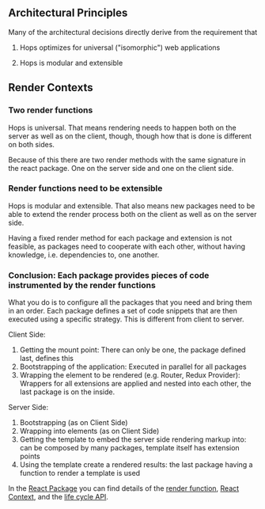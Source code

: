 ## Architectural Principles

Many of the architectural decisions directly derive from the requirement that

1. Hops optimizes for universal ("isomorphic") web applications

2. Hops is modular and extensible

## Render Contexts

### Two render functions

Hops is universal. That means rendering needs to happen both on the server as well as on the client, though, though how that is done is different on both sides.

Because of this there are two render methods with the same signature in the react package. One on the server side and one on the client side.

### Render functions need to be extensible

Hops is modular and extensible. That also means new packages need to be able to extend the render process both on the client as well as on the server side.

Having a fixed render method for each package and extension is not feasible, as packages need to cooperate with each other, without having knowledge, i.e. dependencies to, one another.

### Conclusion: Each package provides pieces of code instrumented by the render functions

What you do is to configure all the packages that you need and bring them in an order. Each package defines a set of code snippets that are then executed using a specific strategy. This is different from client to server.

Client Side:

1. Getting the mount point: There can only be one, the package defined last, defines this
2. Bootstrapping of the application: Executed in parallel for all packages
3. Wrapping the element to be rendered (e.g. Router, Redux Provider): Wrappers for all extensions are applied and nested into each other, the last package is on the inside.

Server Side:

1. Bootstrapping (as on Client Side)
2. Wrapping into elements (as on Client Side)
3. Getting the template to embed the server side rendering markup into: can be composed by many packages, template itself has extension points
4. Using the template create a rendered results: the last package having a function to render a template is used

In the [React Package](https://github.com/xing/hops/tree/master/packages/react/README.md) you can find details of the [render function](https://github.com/xing/hops/tree/master/packages/react/README.md#renderreactelement-config), 
[React Context](https://github.com/xing/hops/tree/master/packages/react/README.md#reactcontext), and the [life cycle API](https://github.com/xing/hops/tree/master/packages/react/README.md#lifecycle-api).
